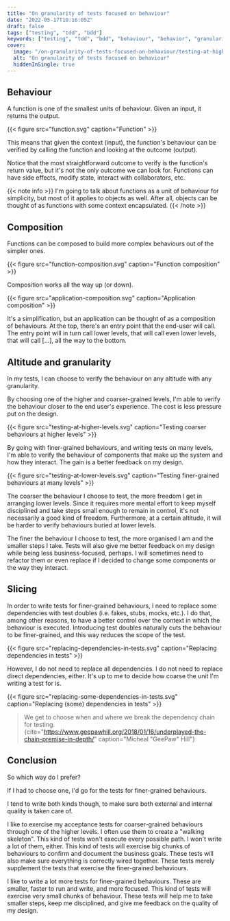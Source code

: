 ```yaml
---
title: "On granularity of tests focused on behaviour"
date: "2022-05-17T10:16:05Z"
draft: false
tags: ["testing", "tdd", "bdd"]
keywords: ["testing", "tdd", "bdd", "behaviour", "behavior", "granularity", "layers", "altitude", "levels"]
cover:
  image: "/on-granularity-of-tests-focused-on-behaviour/testing-at-higher-levels.svg"
  alt: "On granularity of tests focused on behaviour"
  hiddenInSingle: true
---
```


## Behaviour

A function is one of the smallest units of behaviour. Given an input, it returns the output.

{{< figure src="function.svg" caption="Function" >}}

This means that given the context (input), the function's behaviour can be verified by calling the function and looking at the outcome (output).

Notice that the most straightforward outcome to verify is the function's return value, but it's not the only outcome we can look for. Functions can have side effects, modify state, interact with collaborators, etc.

{{< note info >}}
I'm going to talk about functions as a unit of behaviour for simplicity, but most of it applies to objects as well. After all, objects can be thought of as functions with some context encapsulated.
{{< /note >}}

## Composition

Functions can be composed to build more complex behaviours out of the simpler ones.

{{< figure src="function-composition.svg" caption="Function composition" >}}

Composition works all the way up (or down).

{{< figure src="application-composition.svg" caption="Application composition" >}}

It's a simplification, but an application can be thought of as a composition of behaviours. At the top, there's an entry point that the end-user will call. The entry point will in turn call lower levels, that will call even lower levels, that will call [...], all the way to the bottom.

## Altitude and granularity

In my tests, I can choose to verify the behaviour on any altitude with any granularity.

By choosing one of the higher and coarser-grained levels, I'm able to verify the behaviour closer to the end user's experience.
The cost is less pressure put on the design.

{{< figure src="testing-at-higher-levels.svg" caption="Testing coarser behaviours at higher levels" >}}

By going with finer-grained behaviours, and writing tests on many levels, I'm able to verify the behaviour of
components that make up the system and how they interact.
The gain is a better feedback on my design.

{{< figure src="testing-at-lower-levels.svg" caption="Testing finer-grained behaviours at many levels" >}}

The coarser the behaviour I choose to test, the more freedom I get in arranging lower levels.
Since it requires more mental effort to keep myself disciplined and take steps small enough to remain in control, it's not necessarily a good kind of freedom.
Furthermore, at a certain altitude, it will be harder to verify behaviours buried at lower levels.

The finer the behaviour I choose to test, the more organised I am and the smaller steps I take.
Tests will also give me better feedback on my design while being less business-focused, perhaps.
I will sometimes need to refactor them or even replace if I decided to change some components or the way they interact.

## Slicing

In order to write tests for finer-grained behaviours, I need to replace some dependencies with test doubles (i.e. fakes, stubs, mocks, etc.).
I do that, among other reasons, to have a better control over the context in which the behaviour is executed.
Introducing test doubles naturally cuts the behaviour to be finer-grained, and this way reduces the scope of the test.

{{< figure src="replacing-dependencies-in-tests.svg" caption="Replacing dependencies in tests" >}}

However, I do not need to replace all dependencies. I do not need to replace direct dependencies, either.
It's up to me to decide how coarse the unit I'm writing a test for is.

{{< figure src="replacing-some-dependencies-in-tests.svg" caption="Replacing (some) dependencies in tests" >}}

> We get to choose when and where we break the dependency chain for testing.
{cite="https://www.geepawhill.org/2018/01/16/underplayed-the-chain-premise-in-depth/" caption="Micheal \"GeePaw\" Hill"}

## Conclusion

So which way do I prefer?

If I had to choose one, I'd go for the tests for finer-grained behaviours.

I tend to write both kinds though, to make sure both external and internal quality is taken care of.

I like to exercise my acceptance tests for coarser-grained behaviours through one of the higher levels.
I often use them to create a "walking skeleton".
This kind of tests won't execute every possible path. I won't write a lot of them, either.
This kind of tests will exercise big chunks of behaviours to confirm and document the business goals.
These tests will also make sure everything is correctly wired together.
These tests merely supplement the tests that exercise the finer-grained behaviours.

I like to write a lot more tests for finer-grained behaviours. These are smaller, faster to run and write, and more focused.
This kind of tests will exercise very small chunks of behaviour.
These tests will help me to take smaller steps, keep me disciplined, and give me feedback on the quality of my design.

<!-- https://excalidraw.com/#json=dMMOUnqqi_K3H2VigT46k,TtjM5QTethkKb_svrqaLxQ -->
